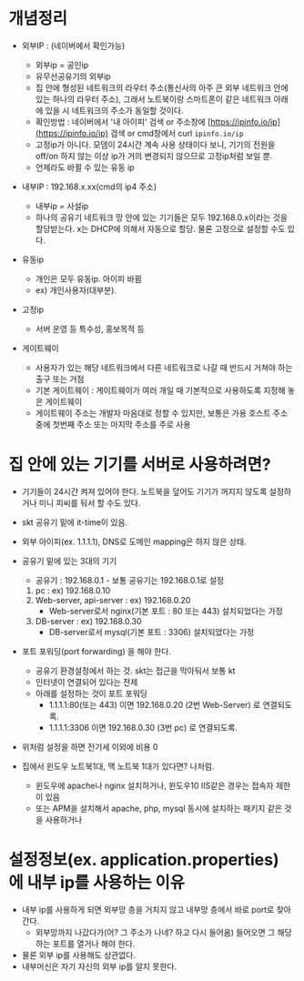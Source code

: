 # 개념정리

- 외부IP : (네이버에서 확인가능)
    - 외부ip = 공인ip
    - 유무선공유기의 외부ip
    - 집 안에 형성된 네트워크의 라우터 주소(통신사의 아주 큰 외부 네트워크 안에 있는 하나의 라우터 주소), 그래서 노트북이랑 스마트폰이 같은 네트워크 아래에 있을 시 네트워크의 주소가 동일할 것이다.
    - 확인방법 : 네이버에서 '내 아이피' 검색 or 주소창에 [https://ipinfo.io/ip](https://ipinfo.io/ip) 검색 or cmd창에서 curl `ipinfo.io/ip`
    - 고정ip가 아니다. 모뎀이 24시간 계속 사용 상태이다 보니, 기기의 전원을 off/on 하지 않는 이상 ip가 거의 변경되지 않으므로 고정ip처럼 보일 뿐.
    - 언제라도 바뀔 수 있는 유동 ip
- 내부IP : 192.168.x.xx(cmd의 ip4 주소)
    - 내부ip = 사설ip
    - 하나의 공유기 네트워크 망 안에 있는 기기들은 모두 192.168.0.x이라는 것을 할당받는다. x는 DHCP에 의해서 자동으로 할당. 물론 고정으로 설정할 수도 있다.

- 유동ip
    - 개인은 모두 유동ip. 아이피 바뀜
    - ex) 개인사용자(대부분).

- 고정ip
    - 서버 운영 등 특수성, 홍보목적 등

- 게이트웨이
    - 사용자가 있는 해당 네트워크에서 다른 네트워크로 나갈 때 반드시 거쳐야 하는 출구 또는 거점
    - 기본 게이트웨이 : 게이트웨이가 여러 개일 때 기본적으로 사용하도록 지정해 놓은 게이트웨이
    - 게이트웨이 주소는 개발자 마음대로 정할 수 있지만, 보통은 가용 호스트 주소 중에 첫번째 주소 또는 마지막 주소를 주로 사용


# 집 안에 있는 기기를 서버로 사용하려면?
- 기기들이 24시간 켜져 있어야 한다. 노트북을 덮어도 기기가 꺼지지 않도록 설정하거나 미니 피씨를 둬서 할 수도 있다.
- skt 공유기 밑에 it-time이 있음.
- 외부 아이피(ex. 1.1.1.1), DNS로 도메인 mapping은 하지 않은 상태.
- 공유기 밑에 있는 3대의 기기 
    - 공유기 : 192.168.0.1 - 보통 공유기는 192.168.0.1로 설정
    1. pc : ex) 192.168.0.10 
    2. Web-server, api-server : ex) 192.168.0.20
        - Web-server로서 nginx(기본 포트 : 80 또는 443) 설치되었다는 가정
        <!-- - Api-server로서 embedded tomcat(기본 포트 : 25001) 설치되었다는 가정 -->
    3. DB-server : ex) 192.168.0.30
        - DB-server로서 mysql(기본 포트 : 3306) 설치되었다는 가정

- 포트 포워딩(port forwarding) 을 해야 한다.
    - 공유기 환경설정에서 하는 것. skt는 접근을 막아둬서 보통 kt
    - 인터넷이 연결되어 있다는 전제
    - 아래를 설정하는 것이 포트 포워딩
        - 1.1.1.1:80(또는 443) 이면 192.168.0.20 (2번 Web-Server) 로 연결되도록.
        - 1.1.1.1:3306 이면 192.168.0.30 (3번 pc) 로 연결되도록.

- 위처럼 설정을 하면 전기세 이외에 비용 0
- 집에서 윈도우 노트북1대, 맥 노트북 1대가 있다면? 나처럼.
    - 윈도우에 apache나 nginx 설치하거나, 윈도우10 IIS같은 경우는 접속자 제한이 있음
    - 또는 APM을 설치해서 apache, php, mysql 동시에 설치하는 패키지 같은 것을 사용하거나

# 설정정보(ex. application.properties) 에 내부 ip를 사용하는 이유
- 내부 ip를 사용하게 되면 외부망 층을 거치지 않고 내부망 층에서 바로 port로 찾아간다.
    - 외부망까지 나갔다가(어? 그 주소가 나네? 하고 다시 들어옴) 들어오면 그 해당하는 포트를 열거나 해야 한다.
- 물론 외부 ip를 사용해도 상관없다.
- 내부머신은 자기 자신의 외부 ip를 알지 못한다.


